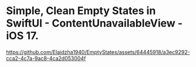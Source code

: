 Simple, Clean Empty States in SwiftUI - ContentUnavailableView - iOS 17.
========================================================================
https://github.com/Elaidzha1940/EmptyStates/assets/64445918/a3ec9292-cca2-4c7a-9ac8-4ca2d053004f
